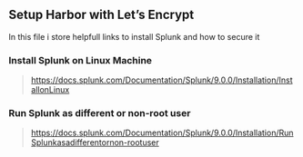 ## Setup Harbor with Let’s Encrypt

In this file i store helpfull links to install Splunk and how to secure it
### Install Splunk on Linux Machine
> https://docs.splunk.com/Documentation/Splunk/9.0.0/Installation/InstallonLinux

### Run Splunk as different or non-root user

> https://docs.splunk.com/Documentation/Splunk/9.0.0/Installation/RunSplunkasadifferentornon-rootuser
